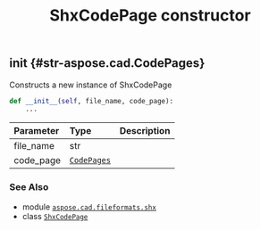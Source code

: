 ﻿---
title: ShxCodePage constructor
second_title: Aspose.CAD for Python via .NET API References
description: 
type: docs
weight: 10
url: /python-net/aspose.cad.fileformats.shx/shxcodepage/__init__/
is_root: false
---

## __init__ {#str-aspose.cad.CodePages}

Constructs a new instance of ShxCodePage



```python
def __init__(self, file_name, code_page):
    ...
```


| Parameter | Type | Description |
| :- | :- | :- |
| file_name | str |  |
| code_page | [`CodePages`](/cad/python-net/aspose.cad/codepages) |  |



### See Also
* module [`aspose.cad.fileformats.shx`](../../)
* class [`ShxCodePage`](/cad/python-net/aspose.cad.fileformats.shx/shxcodepage)
